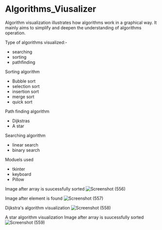 # Algorithms_Viusalizer

Algorithm visualization illustrates how algorithms work in a graphical way. It mainly aims to simplify and deepen the understanding of algorithms operation.

Type of algorithms  visualized:- 
 - searching 
 - sorting
 - pathfinding 


Sorting algorithm
 - Bubble sort
 - selection sort
 - insertion sort
 - merge sort
 - quick sort

Path finding algorithm
 - Dijkstras
 - A star

Searching algorithm
 - linear search
 - binary search
 
 Moduels used

- tkinter
- keyboard
- Pillow

Image after array is suucessfully sorted
![Screenshot (556)](https://user-images.githubusercontent.com/98526168/174745605-36690c95-dbf8-414d-9c09-d3671d600b31.png)

Image after element is found
![Screenshot (557)](https://user-images.githubusercontent.com/98526168/174746192-70e11a87-b624-4bb4-89f6-8eef7fd2af24.png)

Dijkstra's algorithm visualization
![Screenshot (558)](https://user-images.githubusercontent.com/98526168/174746297-d6b077aa-c2f3-4ffb-aba9-20af31fa2110.png)

A star algorithm visualization
Image after array is suucessfully sorted
![Screenshot (559)](https://user-images.githubusercontent.com/98526168/174746374-5cfcab04-d52f-46e1-a500-95d86ced5e25.png)
